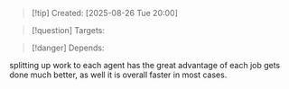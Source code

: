 
>[!tip] Created: [2025-08-26 Tue 20:00]

>[!question] Targets: 

>[!danger] Depends: 

splitting up work to each agent has the great advantage of each job gets done much better, as well it is overall faster in most cases.